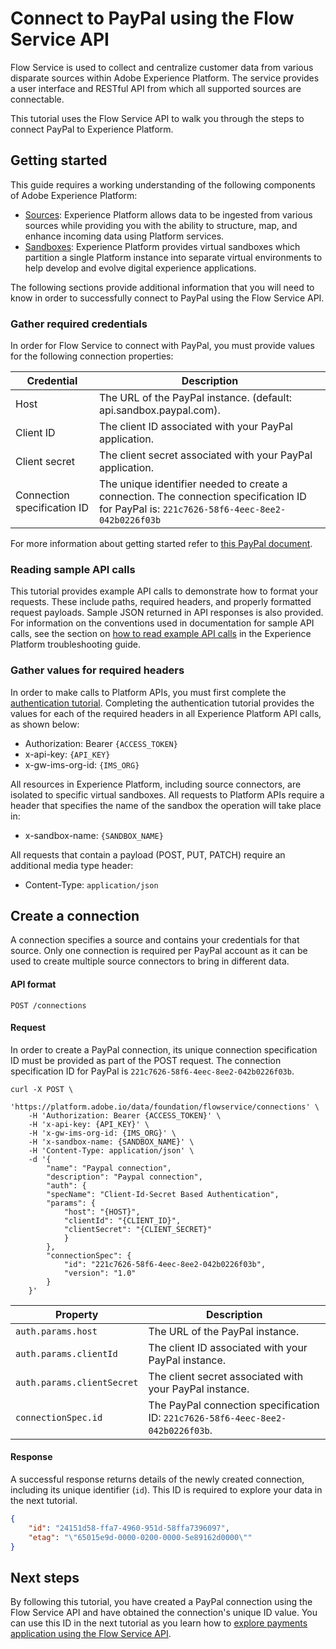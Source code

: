 # Connect to PayPal using the Flow Service API

Flow Service is used to collect and centralize customer data from various disparate sources within Adobe Experience Platform. The service provides a user interface and RESTful API from which all supported sources are connectable.

This tutorial uses the Flow Service API to walk you through the steps to connect PayPal to Experience Platform.

## Getting started

This guide requires a working understanding of the following components of Adobe Experience Platform:

- [Sources](https://docs.adobe.com/content/help/en/experience-platform/source-connectors/home.html): Experience Platform allows data to be ingested from various sources while providing you with the ability to structure, map, and enhance incoming data using Platform services.
- [Sandboxes](https://docs.adobe.com/content/help/en/experience-platform/sandbox/home.html): Experience Platform provides virtual sandboxes which partition a single Platform instance into separate virtual environments to help develop and evolve digital experience applications.

The following sections provide additional information that you will need to know in order to successfully connect to PayPal using the Flow Service API.

### Gather required credentials

In order for Flow Service to connect with PayPal, you must provide values for the following connection properties:

| Credential | Description |
| ---------- | ----------- |
| Host | The URL of the PayPal instance. (default: api.sandbox.paypal.com). |
| Client ID | The client ID associated with your PayPal application. |
| Client secret | The client secret associated with your PayPal application. |
| Connection specification ID | The unique identifier needed to create a connection. The connection specification ID for PayPal is: `221c7626-58f6-4eec-8ee2-042b0226f03b` |

For more information about getting started refer to [this PayPal document](https://developer.paypal.com/docs/api/overview/#get-credentials).

### Reading sample API calls

This tutorial provides example API calls to demonstrate how to format your requests. These include paths, required headers, and properly formatted request payloads. Sample JSON returned in API responses is also provided. For information on the conventions used in documentation for sample API calls, see the section on [how to read example API calls](https://docs.adobe.com/content/help/en/experience-platform/landing/troubleshooting.html#reading-example-api-calls) in the Experience Platform troubleshooting guide.

### Gather values for required headers

In order to make calls to Platform APIs, you must first complete the [authentication tutorial](https://docs.adobe.com/content/help/en/experience-platform/tutorials/authentication.html). Completing the authentication tutorial provides the values for each of the required headers in all Experience Platform API calls, as shown below:

- Authorization: Bearer `{ACCESS_TOKEN}`
- x-api-key: `{API_KEY}`
- x-gw-ims-org-id: `{IMS_ORG}`

All resources in Experience Platform, including source connectors, are isolated to specific virtual sandboxes. All requests to Platform APIs require a header that specifies the name of the sandbox the operation will take place in:

- x-sandbox-name: `{SANDBOX_NAME}`

All requests that contain a payload (POST, PUT, PATCH) require an additional media type header:

- Content-Type: `application/json`

## Create a connection

A connection specifies a source and contains your credentials for that source. Only one connection is required per PayPal account as it can be used to create multiple source connectors to bring in different data.

#### API format

```http
POST /connections
```

#### Request

In order to create a PayPal connection, its unique connection specification ID must be provided as part of the POST request. The connection specification ID for PayPal is `221c7626-58f6-4eec-8ee2-042b0226f03b`.

```shell
curl -X POST \
    'https://platform.adobe.io/data/foundation/flowservice/connections' \
    -H 'Authorization: Bearer {ACCESS_TOKEN}' \
    -H 'x-api-key: {API_KEY}' \
    -H 'x-gw-ims-org-id: {IMS_ORG}' \
    -H 'x-sandbox-name: {SANDBOX_NAME}' \
    -H 'Content-Type: application/json' \
    -d '{
        "name": "Paypal connection",
        "description": "Paypal connection",
        "auth": {
        "specName": "Client-Id-Secret Based Authentication",
        "params": {
            "host": "{HOST}",
            "clientId": "{CLIENT_ID}",
            "clientSecret": "{CLIENT_SECRET}"
            }
        },
        "connectionSpec": {
            "id": "221c7626-58f6-4eec-8ee2-042b0226f03b",
            "version": "1.0"
        }
    }'
```

| Property | Description |
| --------- | ----------- |
| `auth.params.host` | The URL of the PayPal instance. |
| `auth.params.clientId` | The client ID associated with your PayPal instance. |
| `auth.params.clientSecret` | The client secret associated with your PayPal instance. |
| `connectionSpec.id` | The PayPal connection specification ID: `221c7626-58f6-4eec-8ee2-042b0226f03b`. |

#### Response

A successful response returns details of the newly created connection, including its unique identifier (`id`). This ID is required to explore your data in the next tutorial.

```json
{
    "id": "24151d58-ffa7-4960-951d-58ffa7396097",
    "etag": "\"65015e9d-0000-0200-0000-5e89162d0000\""
}
```

## Next steps

By following this tutorial, you have created a PayPal connection using the Flow Service API and have obtained the connection's unique ID value. You can use this ID in the next tutorial as you learn how to [explore payments application using the Flow Service API](./explore-payments-api-tutorial.md).
